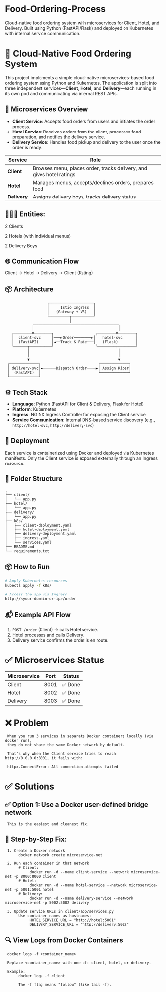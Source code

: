 # Food-Ordering-Process
Cloud-native food ordering system with microservices for Client, Hotel, and Delivery. Built using Python (FastAPI/Flask) and deployed on Kubernetes with internal service communication.


# 🍔 Cloud-Native Food Ordering System

This project implements a simple cloud-native microservices-based food ordering system using Python and Kubernetes. The application is split into three independent services—**Client**, **Hotel**, and **Delivery**—each running in its own pod and communicating via internal REST APIs.

## 🧱 Microservices Overview

* **Client Service**: Accepts food orders from users and initiates the order process.
* **Hotel Service**: Receives orders from the client, processes food preparation, and notifies the delivery service.
* **Delivery Service**: Handles food pickup and delivery to the user once the order is ready.

| Service      | Role                                                                 |
| ------------ | -------------------------------------------------------------------- |
| **Client**   | Browses menu, places order, tracks delivery, and gives hotel ratings |
| **Hotel**    | Manages menus, accepts/declines orders, prepares food                |
| **Delivery** | Assigns delivery boys, tracks delivery status                        |

## 🧑‍🤝‍🧑 Entities:
2 Clients

2 Hotels (with individual menus)

2 Delivery Boys

## 🌐 Communication Flow
Client -> Hotel -> Delivery -> Client (Rating)

## 📦 Architecture
                       ┌────────────────────┐
                       │     Istio Ingress  │
                       │   (Gateway + VS)   │
                       └─────────┬──────────┘
                                 │
                ┌──────────────────────────────────────┐
                │                                      │
       ┌────────▼────────┐                   ┌────────▼────────┐
       │  client-svc     │───►Order────────►│   hotel-svc      │
       │  (FastAPI)      │◄──Track & Rate───│   (Flask)        │
       └──────┬──────────┘                   └────────┬────────┘
              │                                        │
              │                                        │
              ▼                                        ▼
     ┌─────────────┐                          ┌─────────────┐
     │ delivery-svc│◄──────Dispatch Order────▶│ Assign Rider│
     │  (FastAPI)  │                          └─────────────┘
     └─────────────┘
 




## ⚙️ Tech Stack

* **Language**: Python (FastAPI for Client & Delivery, Flask for Hotel)
* **Platform**: Kubernetes
* **Ingress**: NGINX Ingress Controller for exposing the Client service
* **Service Communication**: Internal DNS-based service discovery (e.g., `http://hotel-svc`, `http://delivery-svc`)

## 🚀 Deployment

Each service is containerized using Docker and deployed via Kubernetes manifests. Only the Client service is exposed externally through an Ingress resource.

## 📂 Folder Structure

```
.
├── client/
│   └── app.py
├── hotel/
│   └── app.py
├── delivery/
│   └── app.py
├── k8s/
│   ├── client-deployment.yaml
│   ├── hotel-deployment.yaml
│   ├── delivery-deployment.yaml
│   ├── ingress.yaml
│   └── services.yaml
├── README.md
└── requirements.txt
```

## 📦 How to Run

```bash
# Apply Kubernetes resources
kubectl apply -f k8s/

# Access the app via Ingress
http://<your-domain-or-ip>/order
```

## 📬 Example API Flow

1. `POST /order` (Client) → calls Hotel service.
2. Hotel processes and calls Delivery.
3. Delivery service confirms the order is en route.


# ✅ Microservices Status

| Microservice | Port | Status |
| ------------ | ---- | ------ |
| Client       | 8001 | ✅ Done |
| Hotel        | 8002 | ✅ Done |
| Delivery     | 8003 | ✅ Done |


# ❌ Problem
     When you run 3 services in separate Docker containers locally (via docker run), 
     they do not share the same Docker network by default.

     That’s why when the Client service tries to reach  http://0.0.0.0:8001, it fails with:

     httpx.ConnectError: All connection attempts failed


# ✅ Solutions
## ✅ Option 1: Use a Docker user-defined bridge network

     This is the easiest and cleanest fix.

## 🔧 Step-by-Step Fix:
     1. Create a Docker network
          docker network create microservice-net

     2. Run each container in that network
          # Client:
               docker run -d --name client-service --network microservice-net -p 8000:8000 client
          # Hotel:
               docker run -d --name hotel-service --network microservice-net -p 5001:5001 hotel
          # Delivery:
               docker run -d --name delivery-service --network microservice-net -p 5002:5002 delivery

     3. Update service URLs in client/app/services.py
          Use container names as hostnames:
               HOTEL_SERVICE_URL = "http://hotel:5001"
               DELIVERY_SERVICE_URL = "http://delivery:5002"


## 🔍 View Logs from Docker Containers
     docker logs -f <container_name>

     Replace <container_name> with one of: client, hotel, or delivery.

     Example:
          docker logs -f client

          The -f flag means "follow" (like tail -f).
